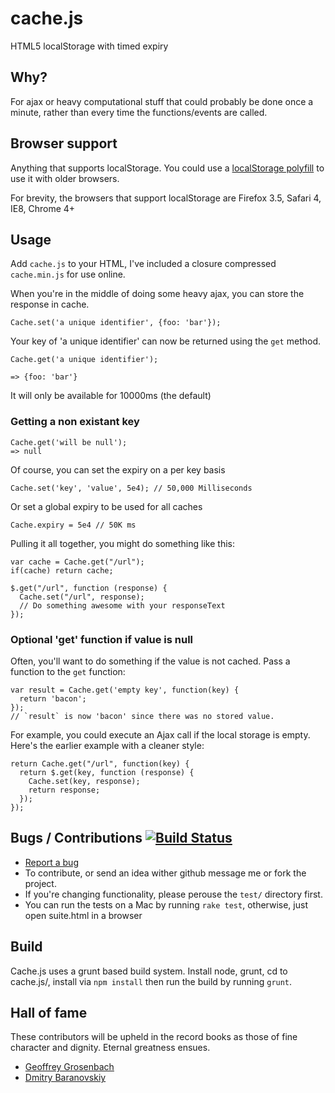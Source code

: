 # cache.js
HTML5 localStorage with timed expiry

## Why?

For ajax or heavy computational stuff that could probably be done once a minute, rather than every time the functions/events are called.

## Browser support

Anything that supports localStorage. You could use a [localStorage polyfill](https://gist.github.com/350433) to use it with older browsers.

For brevity, the browsers that support localStorage are Firefox 3.5, Safari 4, IE8, Chrome 4+

## Usage

Add `cache.js` to your HTML, I've included a closure compressed `cache.min.js` for use online.


When you're in the middle of doing some heavy ajax, you can store the response in cache.

    Cache.set('a unique identifier', {foo: 'bar'});

Your key of 'a unique identifier' can now be returned using the `get` method.

    Cache.get('a unique identifier');

    => {foo: 'bar'}

It will only be available for 10000ms (the default)

### Getting a non existant key

    Cache.get('will be null');
    => null


Of course, you can set the expiry on a per key basis

    Cache.set('key', 'value', 5e4); // 50,000 Milliseconds

Or set a global expiry to be used for all caches

    Cache.expiry = 5e4 // 50K ms

Pulling it all together, you might do something like this:

    var cache = Cache.get("/url");
    if(cache) return cache;

    $.get("/url", function (response) {
      Cache.set("/url", response);
      // Do something awesome with your responseText
    });

### Optional 'get' function if value is null

Often, you'll want to do something if the value is not cached. Pass a function to the `get` function:

    var result = Cache.get('empty key', function(key) {
      return 'bacon';
    });
    // `result` is now 'bacon' since there was no stored value.

For example, you could execute an Ajax call if the local storage is empty. Here's the earlier example with a cleaner style:

    return Cache.get("/url", function(key) {
      return $.get(key, function (response) {
        Cache.set(key, response);
        return response;
      });
    });

## Bugs / Contributions [![Build Status](https://travis-ci.org/benschwarz/cache.js.png?branch=master)](https://travis-ci.org/benschwarz/cache.js)

* [Report a bug](http://github.com/benschwarz/cache.js/issues)
* To contribute, or send an idea wither github message me or fork the project.
* If you're changing functionality, please perouse the `test/` directory first.
* You can run the tests on a Mac by running `rake test`, otherwise, just open suite.html in a browser

## Build

Cache.js uses a grunt based build system. Install node, grunt, cd to cache.js/, install via `npm install` then run the build by running `grunt`.


## Hall of fame
These contributors will be upheld in the record books as those of fine character and dignity. Eternal greatness ensues.

* [Geoffrey Grosenbach](http://github.com/topfunky)
* [Dmitry Baranovskiy](http://dmitry.baranovskiy.com)